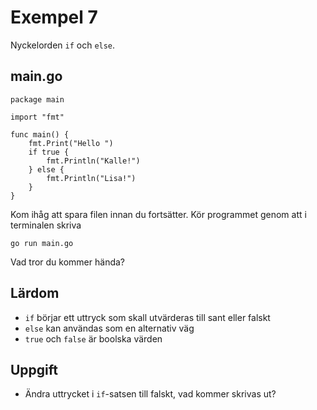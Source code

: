 # Exempel 7

Nyckelorden `if` och `else`.



## main.go

	package main
	
	import "fmt"
	
	func main() {
        fmt.Print("Hello ")
        if true {
            fmt.Println("Kalle!")
        } else {
            fmt.Println("Lisa!")
        }
    }
	
Kom ihåg att spara filen innan du fortsätter. Kör programmet genom att i terminalen skriva

	go run main.go
	
Vad tror du kommer hända?

## Lärdom

- `if` börjar ett uttryck som skall utvärderas till sant eller falskt
- `else` kan användas som en alternativ väg
- `true` och `false` är boolska värden

## Uppgift

- Ändra uttrycket i `if`-satsen till falskt, vad kommer skrivas ut?

